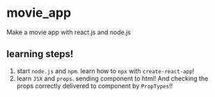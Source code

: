 # movie_app

Make a movie app with react.js and node.js

## learning steps!

1.  start `node.js` and `npm`. learn how to `npx` with `create-react-app`!
2.  learn `JSX` and `props`. sending component to html! And checking the props correctly delivered to component by `PropTypes`!!
